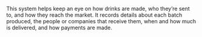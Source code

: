 This system helps keep an eye on how drinks are made, who they’re sent to, and how they reach the market. 
It records details about each batch produced, the people or companies that receive them, when and how much is delivered, and how payments are made.
